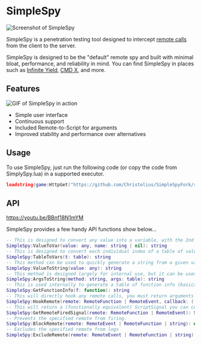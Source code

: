 # SimpleSpy
![Screenshot of SimpleSpy](assets/example-1.png)

SimpleSpy is a penetration testing tool designed to intercept [remote calls](https://developer.roblox.com/en-us/articles/Remote-Functions-and-Events) from the client to the server.

SimpleSpy is designed to be the "default" remote spy and built with minimal bloat, performance, and reliability in mind. You can find SimpleSpy in places such as [Infinite Yield](https://github.com/EdgeIY/infiniteyield), [CMD X](https://github.com/CMD-X/CMD-X), and more.
## Features
![GIF of SimpleSpy in action](assets/example-2.gif)

- Simple user interface
- Continuous support
- Included Remote-to-Script for arguments
- Improved stability and performance over alternatives
## Usage
To use SimpleSpy, just run the following code (or copy the code from SimplySpy.lua) in a supported executor.
```lua
loadstring(game:HttpGet("https://github.com/Christolius/SimpleSpyFork/raw/master/SimpleSpy.lua"))()
```
## API
https://youtu.be/BBnf18N1mYM

SimpleSpy provides a few handy API functions show below...
```lua
-- This is designed to convert any value into a variable, with the 2nd argument being the (optional) name of the variable.
SimpleSpy:ValueToVar(value: any, name: string | nil): string
-- This is designed to convert each individual index of a table of values into variables, with the (optional) index being the variable name.
SimpleSpy:TableToVars(t: table): string
-- This method can be used to quickly generate a string from a given value. This isn't recommended to be used with tables (though it does support them), since this will not generate the value as a variable.
SimpleSpy:ValueToString(value: any): string
-- This method is designed largely for internal use, but it can be used to generate SimpleSpy's iconic R2S scripts.
SimpleSpy:ArgsToString(method: string, args: table): string
-- This is used internally to generate a table of function info (basically debug.getinfo and debug.getconstants). Might be handy to use w/ getgc().
SimpleSpy:GetFunctionInfo(f: function): string
-- This will directly hook any remote calls, you must return arguments as a table.
SimpleSpy:HookRemote(remote: RemoteFunction | RemoteEvent, callback: (...args: unknown[]) => void): nil
-- This will return a (functionally equivalent) ScriptSignal you can connect to remote calls with. See Roblox documentation for more info.
SimpleSpy:GetRemoteFiredSignal(remote: RemoteFunction | RemoteEvent): ScriptSignal
-- Prevents the specified remote from firing.
SimpleSpy:BlockRemote(remote: RemoteEvent | RemoteFunction | string): nil
-- Excludes the specified remote from logs
SimpleSpy:ExcludeRemote(remote: RemoteEvent | RemoteFunction | string): nil
```
